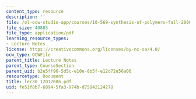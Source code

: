 ```yaml
---
content_type: resource
description: ''
file: /ol-ocw-studio-app/courses/10-569-synthesis-of-polymers-fall-2006/fe51f8b760945fa3974bd75842124278_lec30_12012006.pdf
file_size: 40885
file_type: application/pdf
learning_resource_types:
- Lecture Notes
license: https://creativecommons.org/licenses/by-nc-sa/4.0/
ocw_type: OCWFile
parent_title: Lecture Notes
parent_type: CourseSection
parent_uid: b2e5ff96-5d5c-e10e-8b5f-e12d72e56a00
resourcetype: Document
title: lec30_12012006.pdf
uid: fe51f8b7-6094-5fa3-974b-d75842124278
---
```

